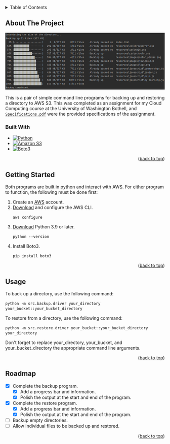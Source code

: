 <!-- Simplified version of https://github.com/othneildrew/Best-README-Template -->

<!-- For "back to top" links -->
<a name="readme-top"></a>



<!-- TABLE OF CONTENTS -->
<details>
  <summary>Table of Contents</summary>
  <ol>
    <li>
      <a href="#about-the-project">About The Project</a>
      <ul>
        <li><a href="#built-with">Built With</a></li>
      </ul>
    </li>
    <li><a href="#getting-started">Getting Started</a></li>
    <li><a href="#usage">Usage</a></li>
    <li><a href="#roadmap">Roadmap</a></li>
  </ol>
</details>



<!-- ABOUT THE PROJECT -->
## About The Project

![Backup Screenshot][backup-screenshot]

This is a pair of simple command line programs for backing up and restoring a directory to AWS S3.
This was completed as an assignment for my Cloud Computing course at the University of Washington Bothell,
and [`Specifications.pdf`](Specifications.pdf) were the provided specifications of the assignment.


### Built With

* [![Python][Python-shield]][Python-url]
* [![Amazon S3][AmazonS3-shield]][AmazonS3-url]
* [![Boto3][Boto3-shield]][Boto3-url]

<p align="right">(<a href="#readme-top">back to top</a>)</p>



<!-- GETTING STARTED -->
## Getting Started

Both programs are built in python and interact with AWS.
For either program to function, the following must be done first:

1. Create an [AWS](https://aws.amazon.com/) account.
2. [Download](https://aws.amazon.com/cli/) and configure the AWS CLI.
   ```commandline
   aws configure
   ```
3. [Download](https://www.python.org/downloads/) Python 3.9 or later.
   ```commandline
   python --version
   ```
4. Install Boto3.
   ```commandline
   pip install boto3
   ```

<p align="right">(<a href="#readme-top">back to top</a>)</p>



<!-- USAGE -->
## Usage

To back up a directory, use the following command:
```commandline
python -m src.backup.driver your_directory your_bucket::your_bucket_directory
```

To restore from a directory, use the following command:
```commandline
python -m src.restore.driver your_bucket::your_bucket_directory your_directory
```

Don't forget to replace your_directory, your_bucket, and your_bucket_directory
the appropriate command line arguments.

<p align="right">(<a href="#readme-top">back to top</a>)</p>



<!-- ROADMAP -->
## Roadmap

- [X] Complete the backup program.
  - [X] Add a progress bar and information.
  - [X] Polish the output at the start and end of the program.
- [X] Complete the restore program.
  - [X] Add a progress bar and information.
  - [X] Polish the output at the start and end of the program.
- [ ] Backup empty directories.
- [ ] Allow individual files to be backed up and restored.

<p align="right">(<a href="#readme-top">back to top</a>)</p>



[backup-screenshot]:  images/backup_example.PNG
[restore-screenshot]: images/restore_example.PNG
[Boto3-shield]:       https://img.shields.io/badge/Boto3-232F3E?style=for-the-badge&logo=amazon-aws&logoColor=white
[Boto3-url]:          https://aws.amazon.com/sdk-for-python/
[Python-shield]:      https://img.shields.io/badge/Python-3776AB?style=for-the-badge&logo=python&logoColor=white
[Python-url]:         https://www.python.org/
[AmazonS3-shield]:    https://img.shields.io/badge/Amazon_S3-FF9900?style=for-the-badge&logo=amazons3&logoColor=white
[AmazonS3-url]:       https://aws.amazon.com/s3/
